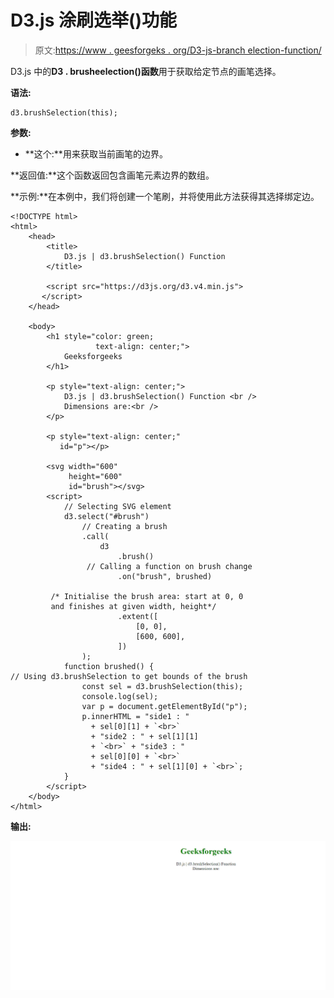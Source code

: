 # D3.js 涂刷选举()功能

> 原文:[https://www . geesforgeks . org/D3-js-branch election-function/](https://www.geeksforgeeks.org/d3-js-brushselection-function/)

D3.js 中的**D3 . brusheelection()函数**用于获取给定节点的画笔选择。

**语法:**

```
d3.brushSelection(this);
```

**参数:**

*   **这个:**用来获取当前画笔的边界。

**返回值:**这个函数返回包含画笔元素边界的数组。

**示例:**在本例中，我们将创建一个笔刷，并将使用此方法获得其选择绑定边。

```
<!DOCTYPE html>
<html>
    <head>
        <title>
            D3.js | d3.brushSelection() Function
        </title>

        <script src="https://d3js.org/d3.v4.min.js">
       </script>
    </head>

    <body>
        <h1 style="color: green;
                   text-align: center;">
            Geeksforgeeks
        </h1>

        <p style="text-align: center;">
            D3.js | d3.brushSelection() Function <br />
            Dimensions are:<br />
        </p>

        <p style="text-align: center;" 
           id="p"></p>

        <svg width="600" 
             height="600" 
             id="brush"></svg>
        <script>
            // Selecting SVG element
            d3.select("#brush")
                // Creating a brush
                .call(
                    d3
                        .brush()
                 // Calling a function on brush change
                        .on("brush", brushed)

         /* Initialise the brush area: start at 0, 0 
         and finishes at given width, height*/
                        .extent([
                            [0, 0],
                            [600, 600],
                        ])
                );
            function brushed() {
// Using d3.brushSelection to get bounds of the brush
                const sel = d3.brushSelection(this);
                console.log(sel);
                var p = document.getElementById("p");
                p.innerHTML = "side1 : " 
                  + sel[0][1] + `<br>` 
                  + "side2 : " + sel[1][1] 
                  + `<br>` + "side3 : " 
                  + sel[0][0] + `<br>`
                  + "side4 : " + sel[1][0] + `<br>`;
            }
        </script>
    </body>
</html>
```

**输出:**

![](img/cd17a465667fa3cc461ea9e36b4f360f.png)